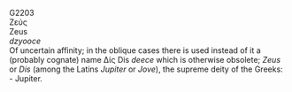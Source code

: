 <body>
  <p>G2203<br>  Ζεύς  <br> Zeus  <br><i>dzyooce </i><br>Of uncertain affinity; in the oblique cases there is used instead of it a (probably cognate) name   Δίς    Dis   <i>deece </i> which is otherwise obsolete; <i>Zeus</i> or <i>Dis</i> (among the Latins <i>Jupiter</i> or <i>Jove</i>), the supreme deity of the Greeks: - Jupiter.<br></p>
 </body>